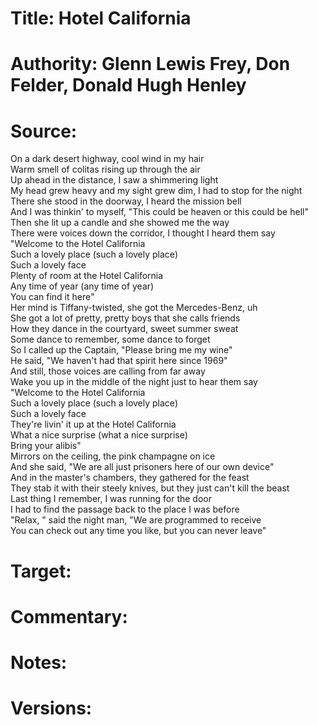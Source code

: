 # Title: Hotel California

# Authority: Glenn Lewis Frey, Don Felder, Donald Hugh Henley

# Source:

On a dark desert highway, cool wind in my hair  
Warm smell of colitas rising up through the air  
Up ahead in the distance, I saw a shimmering light  
My head grew heavy and my sight grew dim, I had to stop for the night  
There she stood in the doorway, I heard the mission bell  
And I was thinkin' to myself, "This could be heaven or this could be hell"  
Then she lit up a candle and she showed me the way  
There were voices down the corridor, I thought I heard them say  
"Welcome to the Hotel California  
Such a lovely place (such a lovely place)  
Such a lovely face  
Plenty of room at the Hotel California  
Any time of year (any time of year)  
You can find it here"  
Her mind is Tiffany-twisted, she got the Mercedes-Benz, uh  
She got a lot of pretty, pretty boys that she calls friends  
How they dance in the courtyard, sweet summer sweat  
Some dance to remember, some dance to forget  
So I called up the Captain, "Please bring me my wine"  
He said, "We haven't had that spirit here since 1969"  
And still, those voices are calling from far away  
Wake you up in the middle of the night just to hear them say  
"Welcome to the Hotel California  
Such a lovely place (such a lovely place)  
Such a lovely face  
They're livin' it up at the Hotel California  
What a nice surprise (what a nice surprise)  
Bring your alibis"  
Mirrors on the ceiling, the pink champagne on ice  
And she said, "We are all just prisoners here of our own device"  
And in the master's chambers, they gathered for the feast  
They stab it with their steely knives, but they just can't kill the beast  
Last thing I remember, I was running for the door  
I had to find the passage back to the place I was before  
"Relax, " said the night man, "We are programmed to receive  
You can check out any time you like, but you can never leave"  

# Target:  

# Commentary:  

# Notes:  

# Versions:  